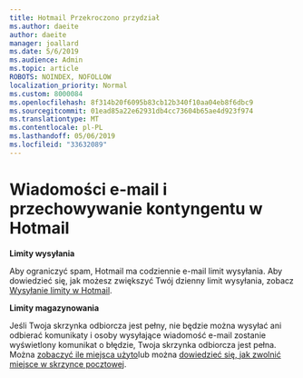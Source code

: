 ```yaml
---
title: Hotmail Przekroczono przydział
ms.author: daeite
author: daeite
manager: joallard
ms.date: 5/6/2019
ms.audience: Admin
ms.topic: article
ROBOTS: NOINDEX, NOFOLLOW
localization_priority: Normal
ms.custom: 8000084
ms.openlocfilehash: 8f314b20f6095b83cb12b340f10aa04eb8f6dbc9
ms.sourcegitcommit: 01ead85a22e62931db4cc73604b65ae4d923f974
ms.translationtype: MT
ms.contentlocale: pl-PL
ms.lasthandoff: 05/06/2019
ms.locfileid: "33632089"
---
```

# <a name="email-and-storage-quota-in-outlookcom"></a>Wiadomości e-mail i przechowywanie kontyngentu w Hotmail

**Limity wysyłania**

Aby ograniczyć spam, Hotmail ma codziennie e-mail limit wysyłania. Aby dowiedzieć się, jak możesz zwiększyć Twój dzienny limit wysyłania, zobacz [Wysyłanie limity w Hotmail](https://support.office.com/article/279ee200-594c-40f0-9ec8-bb6af7735c2e).

**Limity magazynowania**

Jeśli Twoja skrzynka odbiorcza jest pełny, nie będzie można wysyłać ani odbierać komunikaty i osoby wysyłające wiadomość e-mail zostanie wyświetlony komunikat o błędzie, Twoja skrzynka odbiorcza jest pełna. Można [zobaczyć ile miejsca użyto](https://go.microsoft.com/fwlink/?linkid=2052089)lub można [dowiedzieć się, jak zwolnić miejsce w skrzynce pocztowej](https://support.office.com/article/7ac99134-69e5-4619-ac0b-2d313bba5e9e).
